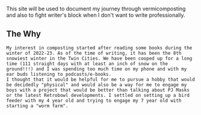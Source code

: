
This site will be used to document my journey through vermicomposting and also to fight writer's block when I don't want to write professionally. 


## The Why

	My interest in composting started after reading some books during the winter of 2022-23. As of the time of writing, it has been the 8th snowiest winter in the Twin Cities. We have been cooped up for a long time (111 straight days with at least an inch of snow on the ground!!!) and I was spending too much time on my phone and with my ear buds listening to podcasts/e-books. 
	I thought that it would be helpful for me to pursue a hobby that would be decidedly "physical" and would also be a way for me to engage my boys with a project that would be better than talking about PJ Masks or the latest Retrobowl developments. I settled on setting up a bird feeder with my 4 year old and trying to engage my 7 year old with starting a "worm farm". 
